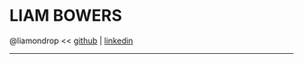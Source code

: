 # LIAM BOWERS
@liamondrop << [github](https://github.com/liamondrop) | [linkedin](https://linkedin.com/in/liamondrop)

---
